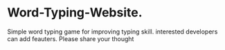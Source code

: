 # Word-Typing-Website.
Simple word typing game for improving typing skill.
interested developers can add feauters.
Please share your thought 
